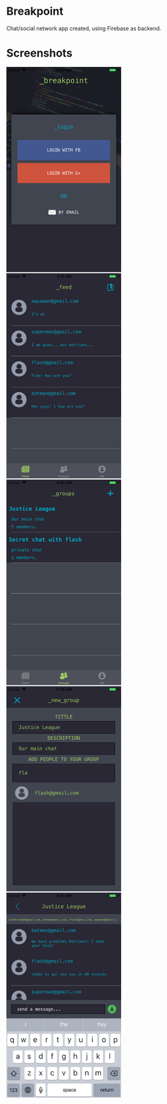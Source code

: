 # Breakpoint

Chat/social network app created, using Firebase as backend.

# Screenshots

<p align="left">
  <img src="images/screenshot1.png" width="300">
  <img src="images/screenshot2.png" width="300">
  <img src="images/screenshot3.png" width="300">
  <img src="images/screenshot4.png" width="300">
  <img src="images/screenshot5.png" width="300">
</p>

